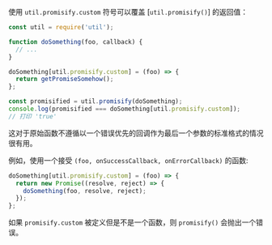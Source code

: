 
使用 `util.promisify.custom` 符号可以覆盖 [`util.promisify()`] 的返回值：

```js
const util = require('util');

function doSomething(foo, callback) {
  // ...
}

doSomething[util.promisify.custom] = (foo) => {
  return getPromiseSomehow();
};

const promisified = util.promisify(doSomething);
console.log(promisified === doSomething[util.promisify.custom]);
// 打印 'true'
```

这对于原始函数不遵循以一个错误优先的回调作为最后一个参数的标准格式的情况很有用。

例如，使用一个接受 `(foo, onSuccessCallback, onErrorCallback)` 的函数:

```js
doSomething[util.promisify.custom] = (foo) => {
  return new Promise((resolve, reject) => {
    doSomething(foo, resolve, reject);
  });
};
```

如果 `promisify.custom` 被定义但是不是一个函数，则 `promisify()` 会抛出一个错误。

